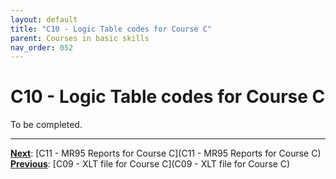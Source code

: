 ```yaml
---
layout: default
title: "C10 - Logic Table codes for Course C"
parent: Courses in basic skills
nav_order: 052
---
```


# C10 - Logic Table codes for Course C

To be completed.  




---
**<u>Next</u>**: [C11 - MR95 Reports for Course C](C11 - MR95 Reports for Course C)   
**<u>Previous</u>**: [C09 - XLT file for Course C](C09 - XLT file for Course C)  
